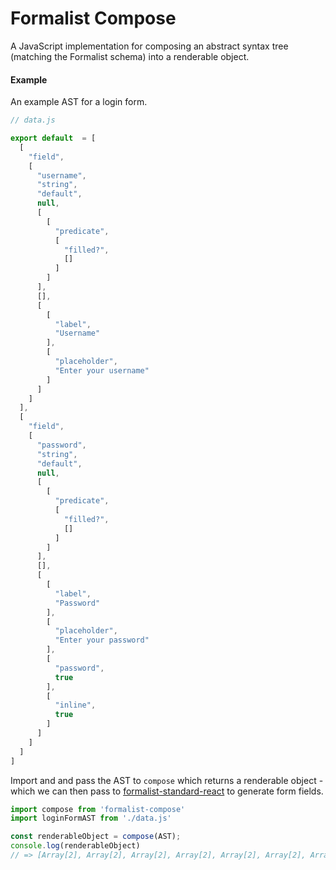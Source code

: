 # Formalist Compose

A JavaScript implementation for composing an abstract syntax tree (matching the Formalist schema) into a renderable object.

#### Example

An example AST for a login form.
```js
// data.js

export default  = [
  [
    "field",
    [
      "username",
      "string",
      "default",
      null,
      [
        [
          "predicate",
          [
            "filled?",
            []
          ]
        ]
      ],
      [],
      [
        [
          "label",
          "Username"
        ],
        [
          "placeholder",
          "Enter your username"
        ]
      ]
    ]
  ],
  [
    "field",
    [
      "password",
      "string",
      "default",
      null,
      [
        [
          "predicate",
          [
            "filled?",
            []
          ]
        ]
      ],
      [],
      [
        [
          "label",
          "Password"
        ],
        [
          "placeholder",
          "Enter your password"
        ],
        [
          "password",
          true
        ],
        [
          "inline",
          true
        ]
      ]
    ]
  ]
]
```

Import and and pass the AST to `compose` which returns a renderable object - which we can then pass to [formalist-standard-react](https://github.com/icelab/formalist-standard-react 'formalist-standard-react') to generate form fields.

```js
import compose from 'formalist-compose'
import loginFormAST from './data.js'

const renderableObject = compose(AST);
console.log(renderableObject)
// => [Array[2], Array[2], Array[2], Array[2], Array[2], Array[2], Array[2]]
```
